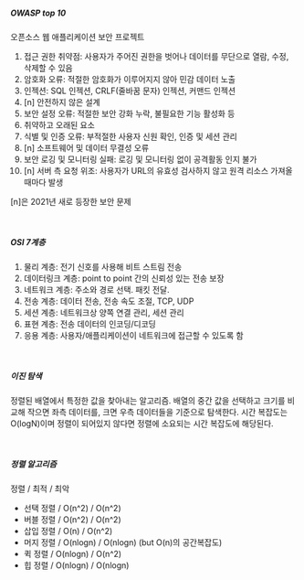 ##### OWASP top 10

오픈소스 웹 애플리케이션 보안 프로젝트

1. 접근 권한 취약점: 사용자가 주어진 권한을 벗어나 데이터를 무단으로 열람, 수정, 삭제할 수 있음
2. 암호화 오류: 적절한 암호화가 이루어지지 않아 민감 데이터 노출
3. 인젝션: SQL 인젝션, CRLF(줄바꿈 문자) 인젝션, 커맨드 인젝션
4. [n] 안전하지 않은 설계
5. 보안 설정 오류: 적절한 보안 강화 누락, 불필요한 기능 활성화 등
6. 취약하고 오래된 요소
7. 식별 및 인증 오류: 부적절한 사용자 신원 확인, 인증 및 세션 관리
8. [n] 소프트웨어 및 데이터 무결성 오류
9. 보안 로깅 및 모니터링 실패: 로깅 및 모니터링 없이 공격활동 인지 불가
10. [n] 서버 측 요청 위조: 사용자가 URL의 유효성 검사하지 않고 원격 리소스 가져올 때마다 발생

[n]은 2021년 새로 등장한 보안 문제

<br/>

##### OSI 7계층

1. 물리 계층: 전기 신호를 사용해 비트 스트림 전송
2. 데이터링크 계층: point to point 간의 신뢰성 있는 전송 보장
3. 네트워크 계층: 주소와 경로 선택. 패킷 전달.
4. 전송 계층: 데이터 전송, 전송 속도 조절, TCP, UDP
5. 세션 계층: 네트워크상 양쪽 연결 관리, 세션 관리
6. 표현 계층: 전송 데이터의 인코딩/디코딩
7. 응용 계층: 사용자/애플리케이션이 네트워크에 접근할 수 있도록 함

<br/>

##### 이진 탐색

정렬된 배열에서 특정한 값을 찾아내는 알고리즘.
배열의 중간 값을 선택하고 크기를 비교해 작으면 좌측 데이터를, 크면 우측 데이터들을 기준으로 탐색한다.
시간 복잡도는 O(logN)이며 정렬이 되어있지 않다면 정렬에 소요되는 시간 복잡도에 해당된다.

<br/>

##### 정렬 알고리즘

정렬 / 최적 / 최악

- 선택 정렬 / O(n^2) / O(n^2)
- 버블 정렬 / O(n^2) / O(n^2)
- 삽입 정렬 / O(n) / O(n^2)
- 머지 정렬 / O(nlogn) / O(nlogn) (but O(n)의 공간복잡도)
- 퀵 정렬 / O(nlogn) / O(n^2)
- 힙 정렬 / O(nlogn) / O(nlogn)
